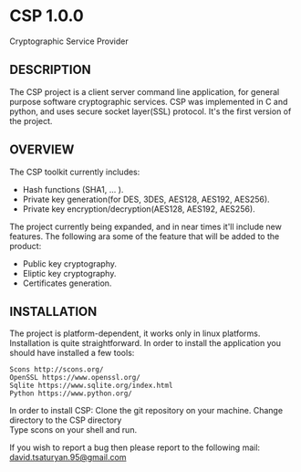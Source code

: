 # CSP 1.0.0
Cryptographic Service Provider

DESCRIPTION
-----------

The CSP project is a client server command line application, for general purpose software cryptographic services. CSP was implemented in C and python, and uses secure socket layer(SSL) protocol. It's the first version of the project.

OVERVIEW
--------

The CSP toolkit currently includes:

  - Hash functions (SHA1, ... ).                                                                                                    
  - Private key generation(for DES, 3DES, AES128, AES192, AES256).                                                                    
  - Private key encryption/decryption(AES128, AES192, AES256).                                                                          

The project currently being expanded, and in near times it'll include new features. The following ara some of the feature that will be added to the product:

 -  Public key cryptography.                                                                                                          
 -  Eliptic key cryptography.                                                                                                         
 -  Certificates generation.                                                                                                            

INSTALLATION
------------

The project is platform-dependent, it works only in linux platforms. Installation is quite straightforward. In order to install the 
application you should have installed a few tools:

    Scons http://scons.org/                                                                                                           
    OpenSSL https://www.openssl.org/                                                                                                  
    Sqlite https://www.sqlite.org/index.html                                                                                          
    Python https://www.python.org/                                                                                                    

In order to install CSP:
 Clone the git repository on your machine.
 Change directory to the CSP directory  
 Type scons on your shell and run. 

If you wish to report a bug then please report to the following mail:
david.tsaturyan.95@gmail.com
